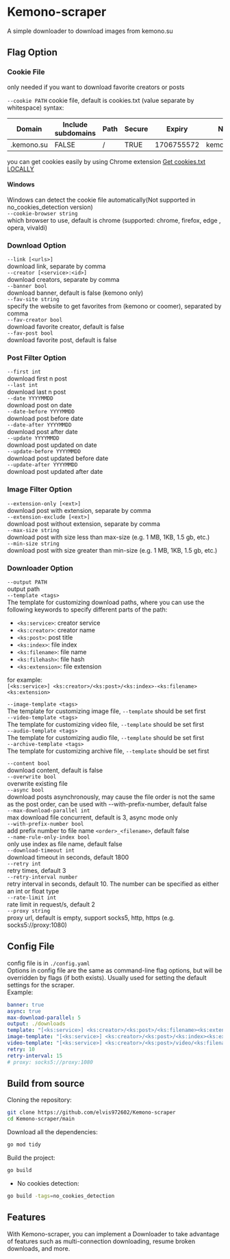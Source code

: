 # Kemono-scraper
A simple downloader to  download images from kemono.su

## Flag Option

### Cookie File
only needed if you want to download favorite creators or posts

`--cookie PATH`
cookie file, default is cookies.txt (value separate by whitespace)
syntax:

| Domain        | Include subdomains | Path | Secure | Expiry     | Name        | Value   |
|---------------|--------------------|------|--------|------------|-------------|---------|
| .kemono.su    | FALSE              | /    | TRUE   | 1706755572 | kemono_auth | <value> |

you can get cookies easily by using Chrome extension [Get cookies.txt LOCALLY](https://chrome.google.com/webstore/detail/get-cookiestxt-locally/cclelndahbckbenkjhflpdbgdldlbecc)
#### Windows
Windows can detect the cookie file automatically(Not supported in no_cookies_detection version)  
`--cookie-browser string`  
which browser to use, default is chrome (supported: chrome, firefox, edge , opera, vivaldi)  

### Download Option
`--link [<urls>]`  
download link, separate by comma  
`--creator [<service>:<id>]`  
download creators, separate by comma  
`--banner bool`  
download banner, default is false (kemono only)  
`--fav-site string`  
specify the website to get favorites from (kemono or coomer), separated by comma  
`--fav-creator bool`  
download favorite creator, default is false  
`--fav-post bool`  
download favorite post, default is false

### Post Filter Option
`--first int`  
download first n post    
`--last int`  
download last n post  
`--date YYYYMMDD`  
download post on date  
`--date-before YYYYMMDD`  
download post before date  
`--date-after YYYYMMDD`  
download post after date  
`--update YYYYMMDD`  
download post updated on date  
`--update-before YYYYMMDD`  
download post updated before date  
`--update-after YYYYMMDD`  
download post updated after date

### Image Filter Option
`--extension-only [<ext>]`  
download post with extension, separate by comma  
`--extension-exclude [<ext>]`  
download post without extension, separate by comma  
`--max-size string`  
download post with size less than max-size (e.g. 1 MB, 1KB, 1.5 gb, etc.)  
`--min-size string`  
download post with size greater than min-size (e.g. 1 MB, 1KB, 1.5 gb, etc.)

### Downloader Option
`--output PATH`  
output path  
`--template <tags>`  
The template for customizing download paths, where you can use the following keywords to specify different parts of the path:  
- `<ks:service>`: creator service
- `<ks:creator>`: creator name
- `<ks:post>`: post title  
- `<ks:index>`: file index  
- `<ks:filename>`: file name  
- `<ks:filehash>`: file hash    
- `<ks:extension>`: file extension  

for example:  
`[<ks:service>] <ks:creator>/<ks:post>/<ks:index>-<ks:filename><ks:extension>`  

`--image-template <tags>`  
The template for customizing image file, `--template` should be set first  
`--video-template <tags>`  
The template for customizing video file, `--template` should be set first  
`--audio-template <tags>`  
The template for customizing audio file, `--template` should be set first  
`--archive-template <tags>`  
The template for customizing archive file, `--template` should be set first  

`--content bool`  
download content, default is false  
`--overwrite bool`  
overwrite existing file  
`--async bool`  
download posts asynchronously, may cause the file order is not the same as the post order, can be used with --with-prefix-number, default false  
`--max-download-parallel int`  
max download file concurrent, default is 3, async mode only  
`--with-prefix-number bool`  
add prefix number to file name `<order>_<filename>`, default false  
`--name-rule-only-index bool`  
only use index as file name, default false  
`--download-timeout int`  
download timeout in seconds, default 1800  
`--retry int`  
retry times, default 3  
`--retry-interval number`  
retry interval in seconds, default 10. The number can be specified as either an int or float type  
`--rate-limit int`  
rate limit in request/s, default 2  
`--proxy string`  
proxy url, default is empty, support socks5, http, https (e.g. socks5://proxy:1080)

## Config File
config file is in `./config.yaml`  
Options in config file are the same as command-line flag options, but will be overridden by flags (if both exists).
Usually used for setting the default settings for the scraper.  
Example:  
```yaml
banner: true
async: true
max-download-parallel: 5
output: ./downloads
template: "[<ks:service>] <ks:creator>/<ks:post>/<ks:filename><ks:extension>"
image-template: "[<ks:service>] <ks:creator>/<ks:post>/<ks:index><ks:extension>"
video-template: "[<ks:service>] <ks:creator>/<ks:post>/video/<ks:filename><ks:extension>"
retry: 10
retry-interval: 15
# proxy: socks5://proxy:1080
```

## Build from source
Cloning the repository:
```bash
git clone https://github.com/elvis972602/Kemono-scraper
cd Kemono-scraper/main
```
Download all the dependencies:
```bash
go mod tidy
```
Build the project:
```bash
go build
```
- No cookies detection:
```bash
go build -tags=no_cookies_detection
```

## Features
With Kemono-scraper, you can implement a Downloader to take advantage of features such as multi-connection downloading, resume broken downloads, and more.
